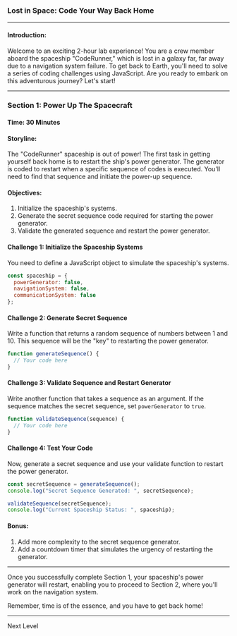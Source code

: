### Lost in Space: Code Your Way Back Home

---

#### Introduction:
Welcome to an exciting 2-hour lab experience! You are a crew member aboard the spaceship "CodeRunner," which is lost in a galaxy far, far away due to a navigation system failure. To get back to Earth, you'll need to solve a series of coding challenges using JavaScript. Are you ready to embark on this adventurous journey? Let's start!

---

### Section 1: Power Up The Spacecraft

#### Time: 30 Minutes

#### Storyline:
The "CodeRunner" spaceship is out of power! The first task in getting yourself back home is to restart the ship's power generator. The generator is coded to restart when a specific sequence of codes is executed. You'll need to find that sequence and initiate the power-up sequence.

#### Objectives:
1. Initialize the spaceship's systems.
2. Generate the secret sequence code required for starting the power generator.
3. Validate the generated sequence and restart the power generator.

#### Challenge 1: Initialize the Spaceship Systems

You need to define a JavaScript object to simulate the spaceship's systems.

```javascript
const spaceship = {
  powerGenerator: false,
  navigationSystem: false,
  communicationSystem: false
};
```

#### Challenge 2: Generate Secret Sequence

Write a function that returns a random sequence of numbers between 1 and 10. This sequence will be the "key" to restarting the power generator.

```javascript
function generateSequence() {
  // Your code here
}
```

#### Challenge 3: Validate Sequence and Restart Generator

Write another function that takes a sequence as an argument. If the sequence matches the secret sequence, set `powerGenerator` to `true`.

```javascript
function validateSequence(sequence) {
  // Your code here
}
```

#### Challenge 4: Test Your Code

Now, generate a secret sequence and use your validate function to restart the power generator.

```javascript
const secretSequence = generateSequence();
console.log("Secret Sequence Generated: ", secretSequence);

validateSequence(secretSequence);
console.log("Current Spaceship Status: ", spaceship);
```

#### Bonus:

1. Add more complexity to the secret sequence generator.
2. Add a countdown timer that simulates the urgency of restarting the generator.

---

Once you successfully complete Section 1, your spaceship's power generator will restart, enabling you to proceed to Section 2, where you'll work on the navigation system.

Remember, time is of the essence, and you have to get back home!

---

Next Level
